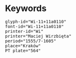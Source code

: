 # Keywords
<pre>
glyph-id="Wi-11+11a0110"
font-id="Wi-11+11a0110"
printer-id="Wi"
printer="Maciej Wirzbięta"
period="1555/7-1605"
place="Kraków"
PT plate="564"
</pre>
